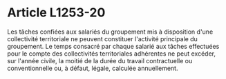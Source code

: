 # Article L1253-20

Les tâches confiées aux salariés du groupement mis à disposition d'une collectivité territoriale ne peuvent constituer l'activité principale du groupement. Le temps consacré par chaque salarié aux tâches effectuées pour le compte des collectivités territoriales adhérentes ne peut excéder, sur l'année civile, la moitié de la durée du travail contractuelle ou conventionnelle ou, à défaut, légale, calculée annuellement.